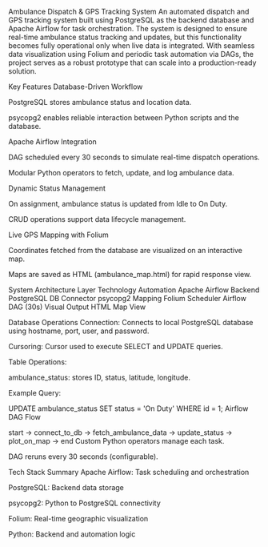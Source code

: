 Ambulance Dispatch & GPS Tracking System
An automated dispatch and GPS tracking system built using PostgreSQL as the backend database and Apache Airflow for task orchestration. The system is designed to ensure real-time ambulance status tracking and updates, but this functionality becomes fully operational only when live data is integrated. With seamless data visualization using Folium and periodic task automation via DAGs, the project serves as a robust prototype that can scale into a production-ready solution.


Key Features
Database-Driven Workflow

PostgreSQL stores ambulance status and location data.

psycopg2 enables reliable interaction between Python scripts and the database.

Apache Airflow Integration

DAG scheduled every 30 seconds to simulate real-time dispatch operations.

Modular Python operators to fetch, update, and log ambulance data.

Dynamic Status Management

On assignment, ambulance status is updated from Idle to On Duty.

CRUD operations support data lifecycle management.

Live GPS Mapping with Folium

Coordinates fetched from the database are visualized on an interactive map.

Maps are saved as HTML (ambulance_map.html) for rapid response view.

System Architecture
Layer	Technology
Automation	Apache Airflow
Backend	PostgreSQL
DB Connector	psycopg2
Mapping	Folium
Scheduler	Airflow DAG (30s)
Visual Output	HTML Map View

Database Operations
Connection: Connects to local PostgreSQL database using hostname, port, user, and password.

Cursoring: Cursor used to execute SELECT and UPDATE queries.

Table Operations:

ambulance_status: stores ID, status, latitude, longitude.

Example Query:

UPDATE ambulance_status SET status = 'On Duty' WHERE id = 1;
Airflow DAG Flow

start → connect_to_db → fetch_ambulance_data → update_status → plot_on_map → end
Custom Python operators manage each task.

DAG reruns every 30 seconds (configurable).

Tech Stack Summary
Apache Airflow: Task scheduling and orchestration

PostgreSQL: Backend data storage

psycopg2: Python to PostgreSQL connectivity

Folium: Real-time geographic visualization

Python: Backend and automation logic

